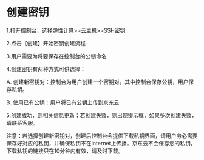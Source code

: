 # **创建密钥**

1.打开控制台，选择[弹性计算>>云主机>>SSH密钥](http://console.jdcloud.com/host/ssh/list)

2.点击【创建】开始密钥创建流程

3.用户需要为将要保存在控制台的公钥命名

4.创建密钥有两种方式可供选择：

A. 创建新密钥对：控制台为用户创建一个密钥对。其中控制台保存公钥，用户保存私钥。

B. 使用已有公钥：用户将已有公钥上传到京东云

5.创建成功，则相关信息更新；若创建失败，则出现提示框，如果多次创建失败，请联系客服。

注意：若选择创建新密钥对，创建后控制台会提供下载私钥界面，请用户务必需要保存好对应的私钥，并确保私钥不在Internet上传播。京东云不会保存您的私钥，下载私钥的链接只在10分钟内有效，请及时下载。